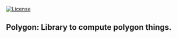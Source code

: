 [![License](https://img.shields.io/badge/license-%20GPL-blue.svg)](../master/LICENSE)


## Polygon: Library to compute polygon things.
